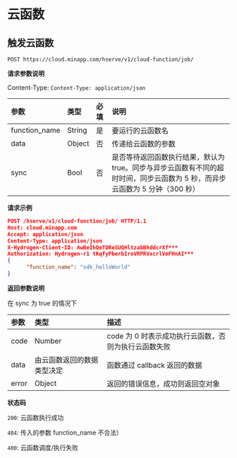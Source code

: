 # 云函数

## 触发云函数

`POST https://cloud.minapp.com/hserve/v1/cloud-function/job/`

**请求参数说明**

Content-Type: `Content-Type: application/json`

| 参数          | 类型 | 必填 | 说明 |
| :----------   | :--- | :--- | :--- |
| function_name | String | 是  | 要运行的云函数名 |
| data          | Object | 否  | 传递给云函数的参数 |
| sync          | Bool   | 否  | 是否等待返回函数执行结果，默认为 true。同步与异步云函数有不同的超时时间，同步云函数为 5 秒，而异步云函数为 5 分钟（300 秒）|

**请求示例**
```json
POST /hserve/v1/cloud-function/job/ HTTP/1.1
Host: cloud.minapp.com
Accept: application/json  
Content-Type: application/json
X-Hydrogen-Client-ID: AwBeIhQeTDReSUQHltzabBhddcrXf***
Authorization: Hydrogen-r1 tKqfyPberbIroVRPRVxcrlVmFHnAI***
{
      "function_name": "sdk_helloWorld"
}
```

**返回参数说明**

在 sync 为 true 的情况下

| 参数   | 类型                   | 描述 |
| :---- | :--------------------- | :-- |
| code  | Number                 | code 为 0 时表示成功执行云函数，否则为执行云函数失败 |
| data  | 由云函数返回的数据类型决定 | 函数通过 callback 返回的数据 |
| error | Object                 | 返回的错误信息，成功则返回空对象 |

**状态码**


`200`: 云函数执行成功

`404`: 传入的参数 function_name 不合法）

`400`: 云函数调度/执行失败
